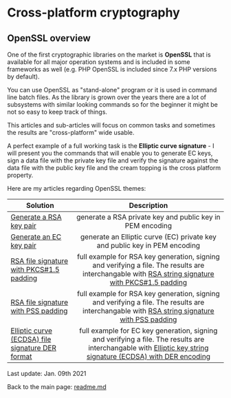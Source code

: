 # Cross-platform cryptography

## OpenSSL overview

One of the first cryptographic libraries on the market is **OpenSSL** that is available for all major operation systems and is included in some frameworks as well (e.g. PHP OpenSSL is included since 7.x PHP versions by default).

You can use OpenSSL as "stand-alone" program or it is used in command line batch files. As the library is grown over the years there are a lot of subsystems with similar looking commands so for the beginner it might be not so easy to keep track of things.

This articles and sub-articles will focus on common tasks and sometimes the results are "cross-platform" wide usable.

A perfect example of a full working task is the **Elliptic curve signature** - I will present you the commands that will enable you to generate EC keys, sign a data file with the private key file and verify the signature against the data file with the public key file and the cream topping is the cross platform property.

Here are my articles regarding OpenSSL themes:

| Solution | Description |
| ------ | :------: |
[Generate a RSA key pair](rsa_key_generation.md) | generate a RSA private key and public key in PEM encoding |
[Generate an EC key pair](ec_key_generation.md) | generate an Elliptic curve (EC) private key and public key in PEM encoding |
[RSA file signature with PKCS#1.5 padding](rsa_signature_file_openssl.md) |  full example for RSA key generation, signing and verifying a file. The results are interchangable with [RSA string signature with PKCS#1.5 padding](rsa_signature_string.md)|
[RSA file signature with PSS padding](rsa_signature_pss_file_openssl.md) |  full example for RSA key generation, signing and verifying a file. The results are interchangable with [RSA string signature with PSS padding](rsa_signature_pss_string.md)|
[Elliptic curve (ECDSA) file signature DER format](ecdsa_signature_file_openssl.md) | full example for EC key generation, signing and verifying a file. The results are interchangable with [Elliptic key string signature (ECDSA) with DER encoding](ecdsa_signature_der_string.md) |

Last update: Jan. 09th 2021

Back to the main page: [readme.md](../readme.md)


